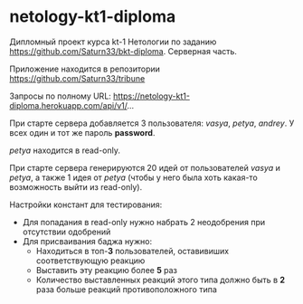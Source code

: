 # netology-kt1-diploma

Дипломный проект курса kt-1 Нетологии по заданию https://github.com/Saturn33/bkt-diploma. Серверная часть.

Приложение находится в репозитории https://github.com/Saturn33/tribune

Запросы по полному URL: https://netology-kt1-diploma.herokuapp.com/api/v1/...

При старте сервера добавляется 3 пользователя: _vasya_, _petya_, _andrey_. У всех один и тот же пароль **password**.

_petya_ находится в read-only.

При старте сервера генерируются 20 идей от пользователей _vasya_ и _petya_, а также 1 идея от _petya_ (чтобы у него была хоть какая-то возможность выйти из read-only).

Настройки констант для тестирования:
- Для попадания в read-only нужно набрать 2 неодобрения при отсутствии одобрений
- Для присваивания баджа нужно:
    - Находиться в топ-**3** пользователей, оставивиших соответствующую реакцию
    - Выставить эту реакцию более **5** раз
    - Количество выставленных реакций этого типа должно быть в **2** раза больше реакций противоположного типа
